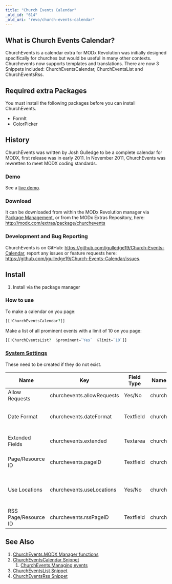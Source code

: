 ```yaml
---
title: "Church Events Calendar"
_old_id: "614"
_old_uri: "revo/church-events-calendar"
---
```


## What is Church Events Calendar?

ChurchEvents is a calendar extra for MODx Revolution was initially designed specifically for churches but would be useful in many other contexts. Churchevents now supports templates and translations. There are now 3 Snippets included: ChurchEventsCalendar, ChurchEventsList and ChurchEventsRss.

## Required extra Packages

You must install the following packages before you can install ChurchEvents.

- FormIt
- ColorPicker

## History

ChurchEvents was written by Josh Gulledge to be a complete calendar for MODX, first release was in early 2011. In November 2011, ChurchEvents was rewretten to meet MODX coding standards.

### Demo

See a [live demo](http://www.joshua19media.com/modx-development/church-events.html).

### Download

It can be downloaded from within the MODx Revolution manager via [Package Management](developing-in-modx/advanced-development/package-management "Package Management"), or from the MODx Extras Repository, here: <http://modx.com/extras/package/churchevents>

### Development and Bug Reporting

ChurchEvents is on GitHub: <https://github.com/jgulledge19/Church-Events-Calendar>, report any issues or feature requests here: <https://github.com/jgulledge19/Church-Events-Calendar/issues>.

## Install

1. Install via the package manager

### How to use

To make a calendar on you page:

``` php 
[[!ChurchEventsCalendar?]]
```

Make a list of all prominent events with a limit of 10 on you page:

``` php 
[[!ChurchEventsList?  &prominent=`Yes`  &limit=`10`]]
```

### [System Settings](administering-your-site/settings/system-settings "System Settings")

These need to be created if they do not exist.

| Name                 | Key                        | Field Type | Namespace    | Area Lexicon | Default Value | Description                                                                                                                                                                                                 |
| -------------------- | -------------------------- | ---------- | ------------ | ------------ | ------------- | ----------------------------------------------------------------------------------------------------------------------------------------------------------------------------------------------------------- |
| Allow Requests       | churchevents.allowRequests | Yes/No     | churchevents | ChurchEvents | Yes           | Allow guests to request events.                                                                                                                                                                             |
| Date Format          | churchevents.dateFormat    | Textfield  | churchevents | ChurchEvents | %m/%d/%Y      | This is the format that will appear on forms and when a date is presented. Default is %m/%d/%Y see php.net/strftime for all options.                                                                        |
| Extended Fields      | churchevents.extended      | Textarea   | churchevents | ChurchEvents |               | A comma separated list of fields you want on the event form. Example: extend\_numberOfPeople,extend\_needCatering.                                                                                          |
| Page/Resource ID     | churchevents.pageID        | Textfield  | churchevents | ChurchEvents |               | This is the Page/Resource ID where the calendar will be located. This is what all generated URLs are based on.                                                                                              |
| Use Locations        | churchevents.useLocations  | Yes/No     | churchevents | ChurchEvents | Yes           | Use the location manager. If yes events will choose from a list of locations and events can check for conflicts. If no then each event can have a typed in a location and no event is checked for conflict. |
| RSS Page/Resource ID | churchevents.rssPageID     | Textfield  | churchevents | ChurchEvents |               | This is the Page/Resource ID that will have the RSSEvents snippet and all generated RSS URLs will go here.                                                                                                  |

## See Also

1. [ChurchEvents.MODX Manager functions](/extras/church-events-calendar/churchevents.modx-manager-functions)
2. [ChurchEventsCalendar Snippet](/extras/church-events-calendar/churcheventscalendar-snippet)
    1. [ChurchEvents.Managing events](/extras/church-events-calendar/churcheventscalendar-snippet/churchevents.managing-events)
3. [ChurchEventsList Snippet](/extras/church-events-calendar/churcheventslist-snippet)
4. [ChurchEventsRss Snippet](/extras/church-events-calendar/churcheventsrss-snippet)
